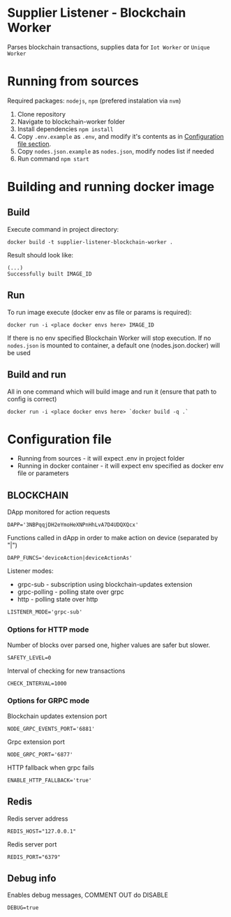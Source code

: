 # Supplier Listener - Blockchain Worker

Parses blockchain transactions, supplies data for `Iot Worker` or `Unique Worker`

# Running from sources

Required packages: `nodejs`, `npm` (prefered instalation via `nvm`)

1. Clone repository
2. Navigate to blockchain-worker folder
3. Install dependencies `npm install`
4. Copy `.env.example` as `.env`, and modify it's contents as in [Configuration file section](#configuration-file).
5. Copy `nodes.json.example` as `nodes.json`, modify nodes list if needed
6. Run command `npm start`

# Building and running docker image

## Build

Execute command in project directory:

```
docker build -t supplier-listener-blockchain-worker .
```

Result should look like:

```
(...)
Successfully built IMAGE_ID
```

## Run

To run image execute (docker env as file or params is required):

```
docker run -i <place docker envs here> IMAGE_ID
```

If there is no env specified Blockchain Worker will stop execution.
If no `nodes.json` is mounted to container, a default one (nodes.json.docker) will be used

## Build and run

All in one command which will build image and run it (ensure that path to config is correct)

```
docker run -i <place docker envs here> `docker build -q .`
```

# Configuration file

- Running from sources - it will expect .env in project folder
- Running in docker container - it will expect env specified as docker env file or parameters

## BLOCKCHAIN

DApp monitored for action requests

```
DAPP='3NBPqqjDH2eYmoHeXNPnHhLvA7D4UDQXQcx'
```

Functions called in dApp in order to make action on device (separated by "|")

```
DAPP_FUNCS='deviceAction|deviceActionAs'
```

Listener modes:

- grpc-sub - subscription using blockchain-updates extension
- grpc-polling - polling state over grpc
- http - polling state over http

```
LISTENER_MODE='grpc-sub'
```

### Options for HTTP mode

Number of blocks over parsed one, higher values are safer but slower.

```
SAFETY_LEVEL=0
```

Interval of checking for new transactions

```
CHECK_INTERVAL=1000
```

### Options for GRPC mode

Blockchain updates extension port

```
NODE_GRPC_EVENTS_PORT='6881'
```

Grpc extension port

```
NODE_GRPC_PORT='6877'
```

HTTP fallback when grpc fails

```
ENABLE_HTTP_FALLBACK='true'
```

## Redis

Redis server address

```
REDIS_HOST="127.0.0.1"
```

Redis server port

```
REDIS_PORT="6379"
```

## Debug info

Enables debug messages, COMMENT OUT do DISABLE

```
DEBUG=true
```
